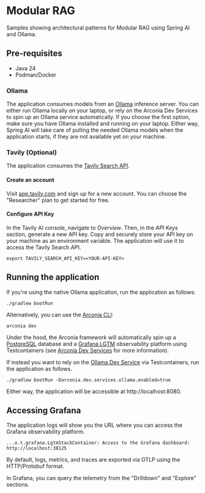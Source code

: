 # Modular RAG

Samples showing architectural patterns for Modular RAG using Spring AI and Ollama.

## Pre-requisites

* Java 24
* Podman/Docker

### Ollama

The application consumes models from an [Ollama](https://ollama.ai) inference server. You can either run Ollama locally on your laptop, or rely on the Arconia Dev Services to spin up an Ollama service automatically. If you choose the first option, make sure you have Ollama installed and running on your laptop. Either way, Spring AI will take care of pulling the needed Ollama models when the application starts, if they are not available yet on your machine.

### Tavily (Optional)

The application consumes the [Tavily Search API](https://tavily.com).

#### Create an account

Visit [app.tavily.com](https://app.tavily.com/home) and sign up for a new account. You can choose the "Researcher" plan to get started for free.

#### Configure API Key

In the Tavily AI console, navigate to _Overview_. Then, in the _API Keys_ section, generate a new API key. Copy and securely store your API key on your machine as an environment variable. The application will use it to access the Tavily Search API.

```shell
export TAVILY_SEARCH_API_KEY=<YOUR-API-KEY>
```

## Running the application

If you're using the native Ollama application, run the application as follows:

```shell
./gradlew bootRun
```

Alternatively, you can use the [Arconia CLI](https://arconia.io/docs/arconia-cli/latest/):

```shell
arconia dev
```

Under the hood, the Arconia framework will automatically spin up a [PostgreSQL](https://arconia.io/docs/arconia/latest/dev-services/postgresql/) database and a [Grafana LGTM](https://arconia.io/docs/arconia/latest/dev-services/lgtm/) observability platform using Testcontainers (see [Arconia Dev Services](https://arconia.io/docs/arconia/latest/dev-services/) for more information).

If instead you want to rely on the [Ollama Dev Service](https://arconia.io/docs/arconia/latest/dev-services/ollama/) via Testcontainers, run the application as follows.

```shell
./gradlew bootRun -Darconia.dev.services.ollama.enabled=true
```

Either way, the application will be accessible at http://localhost:8080.

## Accessing Grafana

The application logs will show you the URL where you can access the Grafana observability platform.

```logs
...o.t.grafana.LgtmStackContainer: Access to the Grafana dashboard: http://localhost:38125
```

By default, logs, metrics, and traces are exported via OTLP using the HTTP/Protobuf format.

In Grafana, you can query the telemetry from the "Drilldown" and "Explore" sections.
